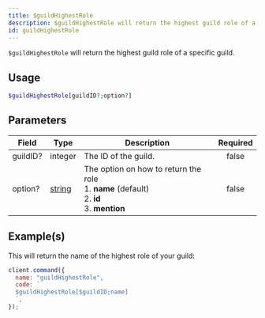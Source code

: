 ```yaml
---
title: $guildHighestRole
description: $guildHighestRole will return the highest guild role of a specific guild.
id: guildHighestRole
---
```


`$guildHighestRole` will return the highest guild role of a specific guild.

## Usage

```php
$guildHighestRole[guildID?;option?]
```

## Parameters

| Field    | Type                                                                                              | Description                                                                                              | Required |
| -------- | ------------------------------------------------------------------------------------------------- | -------------------------------------------------------------------------------------------------------- | :------: |
| guildID? | integer                                                                                           | The ID of the guild.                                                                                     |  false   |
| option?  | [string](https://developer.mozilla.org/en-US/docs/Web/JavaScript/Reference/Global_Objects/String) | The option on how to return the role <br /> 1. **name** (default) <br /> 2. **id** <br /> 3. **mention** |  false   |

## Example(s)

This will return the name of the highest role of your guild:

```javascript
client.command({
  name: "guildHighestRole",
  code: `
  $guildHighestRole[$guildID;name]
  `,
});
```
